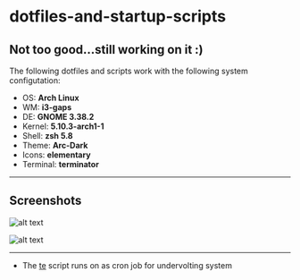 # dotfiles-and-startup-scripts
Not too good...still working on it :)
---
The following dotfiles and scripts work with the following system configutation:

+ OS: <b>Arch Linux</b>
+ WM: <b>i3-gaps</b>
+ DE: <b>GNOME 3.38.2</b>
+ Kernel: <b>5.10.3-arch1-1</b>
+ Shell: <b>zsh 5.8</b>
+ Theme: <b>Arc-Dark</b>
+ Icons: <b>elementary</b>
+ Terminal: <b>terminator</b><br>
---
## Screenshots
![alt text](https://github.com/akss13/dotfiles-and-startup_scripts/1.png)

![alt text](https://github.com/akss13/dotfiles-and-startup_scripts/2.png)

---
+ The [te](https://github.com/akss13/dotfiles-and-startup_scripts/blob/master/te) script runs on as cron job for undervolting system 